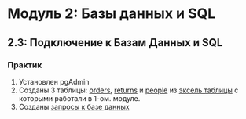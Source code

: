# Модуль 2: Базы данных и SQL

## 2.3: Подключение к Базам Данных и SQL

### Практик
1) Установлен pgAdmin
2) Созданы 3 таблицы: [orders](https://github.com/kazz16/-Data-learn/blob/main/DE-101/Module%202/orders), [returns](https://github.com/kazz16/-Data-learn/blob/main/DE-101/Module%202/returns) и [people](https://github.com/kazz16/-Data-learn/blob/main/DE-101/Module%202/people) из [эксель таблицы](https://docs.google.com/spreadsheets/d/1_iXiJ0_kF0jR0suGgnNRYW17CO01tHUiNquCoZDYfI4/edit#gid=993679326) с которыми работали в 1-ом. модуле.
3) Созданы [запросы к базе данных](https://github.com/kazz16/-Data-learn/blob/main/DE-101/Module%202/2.3%20запросы%20к%20базе.sql)

